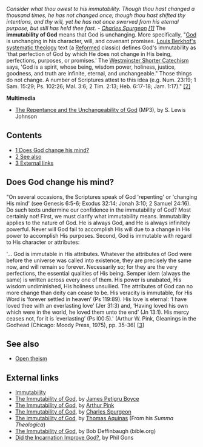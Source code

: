 *Consider what thou owest to his immutability. Though thou hast changed a thousand times, he has not changed once; though thou hast shifted thy intentions, and thy will, yet he has not once swerved from his eternal purpose, but still has held thee fast. - [Charles Spurgeon](Charles_Spurgeon "Charles Spurgeon") [[1]](http://www.spurgeon.org/sermons/0096.htm)*
The **immutability of God** means that God is unchanging. More
specifically, "[God](God "God") is unchanging in his character,
will, and covenant promises.
[Louis Berkhof's](Louis_Berkhof "Louis Berkhof")
[systematic theology](Systematic_theology "Systematic theology")
text (a [Reformed](Reformed "Reformed") classic) defines God's
immutability as 'that perfection of God by which He does not change
in His being, perfections, purposes, or promises.' The
[Westminster Shorter Catechism](Westminster_Shorter_Catechism "Westminster Shorter Catechism")
says, 'God is a spirit, whose being, wisdom power, holiness,
justice, goodness, and truth are infinite, eternal, and
unchangeable." Those things do not change. A number of Scriptures
attest to this idea (e.g. Num. 23:19; 1 Sam. 15:29; Ps. 102:26;
Mal. 3:6; 2 Tim. 2:13; Heb. 6:17-18; Jam. 1:17)."
[[2]](http://www.thirdmill.org/answers/answer.asp/file/99788.qna/category/th/page/questions/site/iiim)

**Multimedia**

-   [The Repentance and the Unchangeability of God](http://www.believerschapeldallas.org/audio/slj-69_systematic-theology/093_SLJ_69_32K.mp3)
    (MP3), by S. Lewis Johnson

## Contents

-   [1 Does God change his mind?](#Does_God_change_his_mind.3F)
-   [2 See also](#See_also)
-   [3 External links](#External_links)

## Does God change his mind?

"On several occasions, the Scriptures speak of God 'repenting' or
'changing His mind' (see Genesis 6:5-6; Exodus 32:14; Jonah 3:10; 2
Samuel 24:16). Do such texts undermine our confidence in the
immutability of God? Most certainly not! First, we must clarify
what immutability means. Immutability applies to the nature of God.
He is always God, and He is always infinitely powerful. Never will
God fail to accomplish His will due to a change in His power to
accomplish His purposes. Second, God is immutable with regard to
His character or attributes:

'... God is immutable in His attributes. Whatever the attributes of
God were before the universe was called into existence, they are
precisely the same now, and will remain so forever. Necessarily so;
for they are the very perfections, the essential qualities of His
being. Semper idem (always the same) is written across every one of
them. His power is unabated, His wisdom undiminished, His holiness
unsullied. The attributes of God can no more change than deity can
cease to be. His veracity is immutable, for His Word is ‘forever
settled in heaven’ (Ps 119:89).
His love is eternal: ‘I have loved thee with an everlasting love’
(Jer 31:3) and, ‘Having loved his own which were in the world, he
loved them unto the end’ (Jn 13:1).
His mercy ceases not, for it is ‘everlasting’ (Ps l00:5).' (Arthur
W. Pink, Gleanings in the Godhead (Chicago: Moody Press, 1975), pp.
35-36)
[[3]](http://www.bible.org/page.asp?page_id=265#P1538_516519)
## See also

-   [Open theism](Open_theism "Open theism")

## External links

-   [Immutability](http://www.thirdmill.org/answers/answer.asp/file/99788.qna/category/th/page/questions/site/iiim)
-   [The Immutability of God](http://www.founders.org/library/boyce1/ch7.html),
    by [James Petigru Boyce](James_Petigru_Boyce "James Petigru Boyce")
-   [The Immutability of God](http://www.pbministries.org/books/pink/Attributes/attrib_07.htm),
    by [Arthur Pink](Arthur_Pink "Arthur Pink")
-   [The Immutability of God](http://www.spurgeon.org/sermons/0001.htm),
    by [Charles Spurgeon](Charles_Spurgeon "Charles Spurgeon")
-   [The immutability of God](http://www.newadvent.org/summa/100900.htm),
    by [Thomas Aquinas](Thomas_Aquinas "Thomas Aquinas") (From his
    *Summa Theologica*)
-   [The Immutability of God](http://www.bible.org/page.asp?page_id=265),
    by Bob Deffinbaugh (bible.org)
-   [Did the Incarnation Improve God?](http://philgons.com/2011/08/did-the-incarnation-improve-god/),
    by Phil Gons



